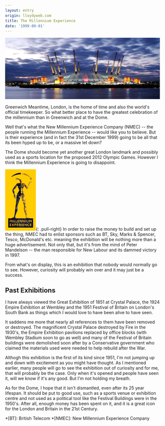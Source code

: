 ```yaml
---
layout: entry
origin: lloydyweb.com
title: The Millennium Experience
date: '1999-09-01'
---
```

![The Millennium Dome](/assets/images/1999/09/millennium_dome.jpg)

Greenwich Meantime, London, is the home of time and also the world's official timekeeper. So what better place to have the greatest celebration of the millennium than in Greenwich and at the Dome.

Well that's what the New Millennium Experience Company (NMEC) -- the people running the Millennium Experience -- would like you to believe. But is their experience (and in fact the 31st December 1999) going to be all that its been hyped up to be, or a massive let down?

The Dome should become yet another great London landmark and possibly used as a sports location for the proposed 2012 Olympic Games. However I think the Millennium Experience is going to disappoint.

![New Milliennium Experience Company Logo](/assets/images/1999/09/millennium_experience_logo.gif){: .pull-right} In order to raise the money to build and set up the thing, NMEC had to enlist sponsors such as BT, Sky, Marks & Spencer, Tesco, McDonald's etc. meaning the exhibition will be nothing more than a huge advertisement. Not only that, but it's from the mind of Peter Mandelson -- the man responsible for New Labour and its dammed victory in 1997.

From what's on display, this is an exhibition that nobody would normally go to see. However, curiosity will probably win over and it may just be a success.

## Past Exhibitions
I have always viewed the Great Exhibition of 1851 at Crystal Palace, the 1924 Empire Exhibition at Wembley and the 1951 Festival of Britain on London's South Bank as things which I would love to have been alive to have seen.

It saddens me more that nearly all references to them have been removed or destroyed. The magnificent Crystal Palace destroyed by Fire in the 1930's, the Empire Exhibition pavilions replaced by office blocks (with Wembley Stadium soon to go as well) and many of the Festival of Britain buildings were  demolished soon after by a Conservative government who claimed the materials used were needed to help rebuild after the War.

Althogh this exhibition is the first of its kind since 1951, I'm not jumping up and down with excitement as you might have thought. As I mentioned earlier, many people will go to see the exhibition out of curiosity and for me, that will probably be the case. Only when it's opened and people have seen it, will we know if it's any good. But I'm not holding my breath.

As for the Dome, I hope that it isn't dismantled, even after its 25 year lifespan. It should be put to good use, such as a sports venue or exhibition centre and not used as a political tool like the Festival Buildings were in the 1950's. After all, enough money has been spent on it, and it is a great icon for the London and Britain in the 21st Century.

*[BT]: British Telecom
*[NMEC]: New Millennium Experience Company 